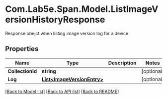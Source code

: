 # Com.Lab5e.Span.Model.ListImageVersionHistoryResponse
Response obejct when listing image version log for a device

## Properties

Name | Type | Description | Notes
------------ | ------------- | ------------- | -------------
**CollectionId** | **string** |  | [optional] 
**Log** | [**List&lt;ImageVersionEntry&gt;**](ImageVersionEntry.md) |  | [optional] 

[[Back to Model list]](../README.md#documentation-for-models) [[Back to API list]](../README.md#documentation-for-api-endpoints) [[Back to README]](../README.md)


